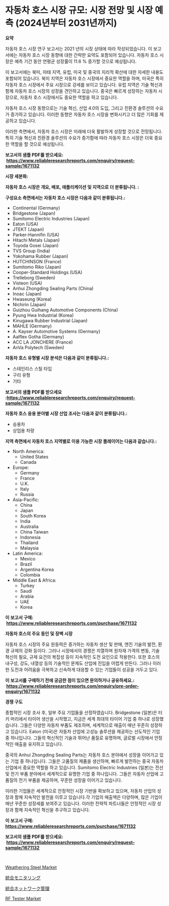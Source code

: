 <p><h1>자동차 호스 시장 규모: 시장 전망 및 시장 예측 (2024년부터 2031년까지)</h1></p><p><strong>요약</strong></p>
<p><p>자동차 호스 시장 연구 보고서는 2021 년의 시장 상태에 따라 작성되었습니다. 이 보고서에는 자동차 호스 시장 동향에 대한 간략한 요약도 포함되어 있습니다. 자동차 호스 시장은 예측 기간 동안 연평균 성장률이 11.6 % 증가할 것으로 예상됩니다.</p><p>이 보고서에는 북미, 아태 지역, 유럽, 미국 및 중국의 지리적 확산에 대한 자세한 내용도 포함되어 있습니다. 북미 지역은 자동차 호스 시장에서 중요한 역할을 하며, 미국은 특히 자동차 호스 시장에서 주요 시장으로 강세를 보이고 있습니다. 유럽 지역은 기술 혁신과 함께 자동차 호스 시장의 성장을 견인하고 있습니다. 중국은 빠르게 성장하는 자동차 시장으로, 자동차 호스 시장에서도 중요한 역할을 하고 있습니다.</p><p>자동차 호스 시장 동향으로는 기술 혁신, 산업 4.0의 도입, 그리고 친환경 솔루션의 수요가 증가하고 있습니다. 이러한 동향은 자동차 호스 시장을 변화시키고 더 많은 기회를 제공하고 있습니다.</p><p>이러한 측면에서, 자동차 호스 시장은 미래에 더욱 활발하게 성장할 것으로 전망됩니다. 특히 기술 혁신과 친환경 솔루션의 수요가 증가함에 따라 자동차 호스 시장은 더욱 중요한 역할을 할 것으로 예상됩니다.</p></p>
<p><strong>보고서의 샘플 PDF를 받으세요: &nbsp;<a href="https://www.reliableresearchreports.com/enquiry/request-sample/1671132">https://www.reliableresearchreports.com/enquiry/request-sample/1671132</a></strong></p>
<p><strong>시장 세분화:</strong></p>
<p><strong> 자동차 호스 시장은 개요, 배포, 애플리케이션 및 지역으로 더 분류됩니다. :</strong></p>
<p><strong>구성요소 측면에서는 자동차 호스 시장은 다음과 같이 분류됩니다.:</strong></p>
<p><ul><li>Continental (Germany)</li><li>Bridgestone (Japan)</li><li>Sumitomo Electric Industries (Japan)</li><li>Eaton (USA)</li><li>JTEKT (Japan)</li><li>Parker-Hannifin (USA)</li><li>Hitachi Metals (Japan)</li><li>Toyoda Gosei (Japan)</li><li>TVS Group (India)</li><li>Yokohama Rubber (Japan)</li><li>HUTCHINSON (France)</li><li>Sumitomo Riko (Japan)</li><li>Cooper-Standard Holdings (USA)</li><li>Trelleborg (Sweden)</li><li>Visteon (USA)</li><li>Anhui Zhongding Sealing Parts (China)</li><li>Inoac (Japan)</li><li>Hwaseung (Korea)</li><li>Nichirin (Japan)</li><li>Guizhou Guihang Automotive Components (China)</li><li>Pyung Hwa Industrial (Korea)</li><li>Kinugawa Rubber Industrial (Japan)</li><li>MAHLE (Germany)</li><li>A. Kayser Automotive Systems (Germany)</li><li>Aalflex Gotha (Germany)</li><li>ACC LA JONCHERE (France)</li><li>AnVa Polytech (Sweden)</li></ul></p>
<p><strong> 자동차 호스 유형별 시장 분석은 다음과 같이 분류됩니다.:</strong></p>
<p><ul><li>스테인리스 스틸 타입</li><li>구리 유형</li><li>기타</li></ul></p>
<p><strong>보고서의 샘플 PDF를 받으세요 :<a href="https://www.reliableresearchreports.com/enquiry/request-sample/1671132">https://www.reliableresearchreports.com/enquiry/request-sample/1671132</a></strong></p>
<p><strong> 자동차 호스 응용 분야별 시장 산업 조사는 다음과 같이 분류됩니다.:</strong></p>
<p><ul><li>승용차</li><li>상업용 차량</li></ul></p>
<p><strong>지역 측면에서 자동차 호스 지역별로 이용 가능한 시장 플레이어는 다음과 같습니다.:</strong></p>
<p><ul>
    <li>
        North America:
        <ul>
            <li>United States</li>
            <li>Canada</li>
        </ul>
    </li>
    <li>
        Europe:
        <ul>
            <li>Germany</li>
            <li>France</li>
            <li>U.K.</li>
            <li>Italy</li>
            <li>Russia</li>
        </ul>
    </li>
    <li>
        Asia-Pacific:
        <ul>
            <li>China</li>
            <li>Japan</li>
            <li>South Korea</li>
            <li>India</li>
            <li>Australia</li>
            <li>China Taiwan</li>
            <li>Indonesia</li>
            <li>Thailand</li>
            <li>Malaysia</li>
        </ul>
    </li>
    <li>
        Latin America:
        <ul>
            <li>Mexico</li>
            <li>Brazil</li>
            <li>Argentina Korea</li>
            <li>Colombia</li>
        </ul>
    </li>
    <li>
        Middle East & Africa:
        <ul>
            <li>Turkey</li>
            <li>Saudi</li>
            <li>Arabia</li>
            <li>UAE</li>
            <li>Korea</li>
        </ul>
    </li>
    </ul></p>
<p><strong>이 보고서 구매: &nbsp;<a href="https://www.reliableresearchreports.com/purchase/1671132">https://www.reliableresearchreports.com/purchase/1671132</a></strong></p>
<p><strong>자동차 호스의 주요 동인 및 장벽 시장</strong></p>
<p><p>자동차 호스 시장의 주요 원동력은 증가하는 자동차 생산 및 판매, 엔진 기술의 발전, 환경 규제의 강화 등이다. 그러나 시장에서의 경쟁은 치열하며 원자재 가격의 변동, 기술 혁신의 필요, 규제 요건의 복잡성 등이 지속적인 도전 요인으로 작용한다. 또한 호스의 내구성, 강도, 내열성 등의 기술적인 문제도 산업에 진입을 어렵게 만든다. 그러나 이러한 도전과 어려움을 극복하고 신속하게 대응할 수 있는 기업들이 성공을 거두고 있다.</p></p>
<p><strong>이 보고서를 구매하기 전에 궁금한 점이 있으면 문의하거나 공유하세요.: &nbsp;<a href="https://www.reliableresearchreports.com/enquiry/pre-order-enquiry/1671132">https://www.reliableresearchreports.com/enquiry/pre-order-enquiry/1671132</a></strong></p>
<p><strong>경쟁 구도</strong></p>
<p><p>종합적인 시장 조사 후, 일부 주요 기업들을 선정하였습니다. Bridgestone (일본)은 터키 머리에서 타이어 생산을 시작했고, 지금은 세계 최대의 타이어 기업 중 하나로 성장했습니다. 그들은 다양한 자동차 부품도 제조하며, 세계적으로 매출이 매년 꾸준히 성장하고 있습니다. Eaton (미국)은 자동차 산업에 고성능 솔루션을 제공하는 선도적인 기업 중 하나입니다. 그들의 혁신적인 기술과 뛰어난 품질로 유명하며, 글로벌 시장에서 안정적인 매출을 유지하고 있습니다.</p><p>중국의 Anhui Zhongding Sealing Parts는 자동차 호스 분야에서 성장을 이어가고 있는 기업 중 하나입니다. 그들은 고품질의 제품을 생산하며, 빠르게 발전하는 중국 자동차 산업에서 중요한 역할을 하고 있습니다. Sumitomo Electric Industries (일본)는 전선 및 전기 부품 분야에서 세계적으로 유명한 기업 중 하나입니다. 그들은 자동차 산업에 고품질의 전기 부품을 제공하며, 꾸준한 성장을 이어가고 있습니다.</p><p>이러한 기업들은 세계적으로 안정적인 시장 기반을 확보하고 있으며, 자동차 산업의 성장과 함께 지속적인 발전을 이루고 있습니다.각 기업의 매출액은 다양하며, 많은 기업이 매년 꾸준한 성장세를 보여주고 있습니다. 이러한 전략적 파트너들은 안정적인 시장 성장과 함께 지속적인 혁신을 추구하고 있습니다.</p></p>
<p><strong>이 보고서 구매: &nbsp; <a href="https://www.reliableresearchreports.com/purchase/1671132">https://www.reliableresearchreports.com/purchase/1671132</a></strong></p>
<p><strong>보고서의 샘플 PDF를 받으세요: &nbsp;<a href="https://www.reliableresearchreports.com/enquiry/request-sample/1671132">https://www.reliableresearchreports.com/enquiry/request-sample/1671132</a></strong><strong></strong></p>
<p>&nbsp;</p>
<p><p><a href="https://circular-yam-9b9.notion.site/Weathering-Steel-Market-Size-and-Examines-its-Market-Scope-with-a-Primary-Focus-on-Growth-Opportun-e6996a8ef7564f588121570e97e22aa7">Weathering Steel Market</a></p><p><a href="https://github.com/xtkhtofdt934839/Market-Research-Report-List-1/blob/main/12460918254.md">統合モニタリング</a></p><p><a href="https://github.com/ddwcuskozol07187/Market-Research-Report-List-1/blob/main/66603718255.md">統合ネットワーク管理</a></p><p><a href="https://view.publitas.com/reportprime-1/rf-tester-market-size-growth-and-forecast-from-2024-2031/">RF Tester Market</a></p></p>